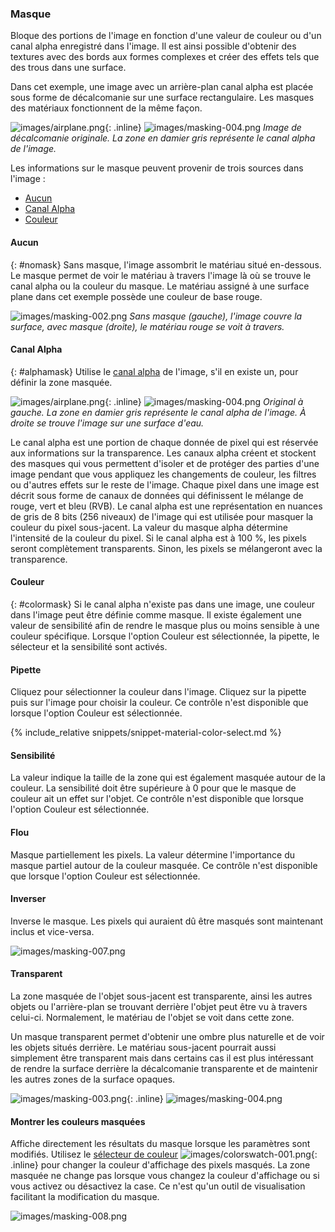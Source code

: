 
### Masque
Bloque des portions de l'image en fonction d'une valeur de couleur ou d'un canal alpha enregistré dans l'image. Il est ainsi possible d'obtenir des textures avec des bords aux formes complexes et créer des effets tels que des trous dans une surface. 

Dans cet exemple, une image avec un arrière-plan canal alpha est placée sous forme de décalcomanie sur une surface rectangulaire. Les masques des matériaux fonctionnent de la même façon.

![images/airplane.png](images/airplane.png){: .inline} ![images/masking-004.png](images/masking-004.png)
*Image de décalcomanie originale. La zone en damier gris représente le canal alpha de l'image.*

Les informations sur le masque peuvent provenir de trois sources dans l'image :

* [Aucun](#nomask)
* [Canal Alpha](#alphamask)
* [Couleur](#colormask)

#### Aucun
{: #nomask}
Sans masque, l'image assombrit le matériau situé en-dessous. Le masque permet de voir le matériau à travers l'image là où se trouve le canal alpha ou la couleur du masque. Le matériau assigné à une surface plane dans cet exemple possède une couleur de base rouge.

![images/masking-002.png](images/masking-002.png)
*Sans masque (gauche), l'image couvre la surface, avec masque (droite), le matériau rouge se voit à travers.*

#### Canal Alpha
{: #alphamask}
Utilise le [canal alpha](environment-tab.html#alpha) de l'image, s'il en existe un, pour définir la zone masquée.

![images/airplane.png](images/airplane.png){: .inline} ![images/masking-004.png](images/masking-004.png)
*Original à gauche. La zone en damier gris représente le canal alpha de l'image. À droite se trouve l'image sur une surface d'eau.*

Le canal alpha est une portion de chaque donnée de pixel qui est réservée aux informations sur la transparence. Les canaux alpha créent et stockent des masques qui vous permettent d'isoler et de protéger des parties d'une image pendant que vous appliquez les changements de couleur, les filtres ou d'autres effets sur le reste de l'image. Chaque pixel dans une image est décrit sous forme de canaux de données qui définissent le mélange de rouge, vert et bleu (RVB). Le canal alpha est une représentation en nuances de gris de 8 bits (256 niveaux) de l'image qui est utilisée pour masquer la couleur du pixel sous-jacent. La valeur du masque alpha détermine l'intensité de la couleur du pixel. Si le canal alpha est à 100 %, les pixels seront complètement transparents.  Sinon, les pixels se mélangeront avec la transparence.

#### Couleur
{: #colormask}
Si le canal alpha n'existe pas dans une image, une couleur dans l'image peut être définie comme masque. Il existe également une valeur de sensibilité afin de rendre le masque plus ou moins sensible à une couleur spécifique. Lorsque l'option Couleur est sélectionnée, la pipette, le sélecteur et la sensibilité sont activés. 

#### Pipette
Cliquez pour sélectionner la couleur dans l'image. Cliquez sur la pipette puis sur l'image pour choisir la couleur. Ce contrôle n'est disponible que lorsque l'option Couleur est sélectionnée.

{% include_relative snippets/snippet-material-color-select.md %}

#### Sensibilité
La valeur indique la taille de la zone qui est également masquée autour de la couleur. La sensibilité doit être supérieure à 0 pour que le masque de couleur ait un effet sur l'objet. Ce contrôle n'est disponible que lorsque l'option Couleur est sélectionnée.

#### Flou
Masque partiellement les pixels. La valeur détermine l'importance du masque partiel autour de la couleur masquée. Ce contrôle n'est disponible que lorsque l'option Couleur est sélectionnée.

#### Inverser
Inverse le masque. Les  pixels qui auraient dû être masqués sont maintenant inclus et vice-versa.

![images/masking-007.png](images/masking-007.png)  

#### Transparent
La zone masquée de l'objet sous-jacent est transparente, ainsi les autres objets ou l'arrière-plan se trouvant derrière l'objet peut être vu à travers celui-ci. Normalement, le matériau de l'objet se voit dans cette zone.

Un masque transparent permet d'obtenir une ombre plus naturelle et de voir les objets situés derrière. Le matériau sous-jacent pourrait aussi simplement être transparent mais dans certains cas il est plus intéressant de rendre la surface derrière la décalcomanie transparente et de maintenir les autres zones de la surface opaques.

![images/masking-003.png](images/masking-003.png){: .inline} ![images/masking-004.png](images/masking-004.png)

#### Montrer les couleurs masquées
Affiche directement les résultats du masque lorsque les paramètres sont modifiés. Utilisez le [sélecteur de couleur](select-color.html) ![images/colorswatch-001.png](images/colorswatch-001.png){: .inline} pour changer la couleur d'affichage des pixels masqués. La zone masquée ne change pas lorsque vous changez la couleur d'affichage ou si vous activez ou désactivez la case. Ce n'est qu'un outil de visualisation facilitant la modification du masque.

![images/masking-008.png](images/masking-008.png)